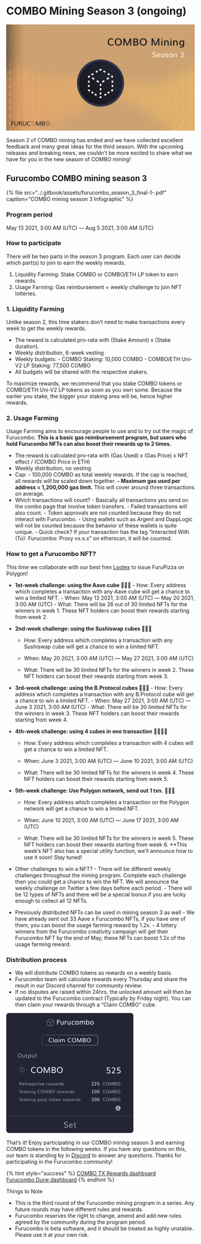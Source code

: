 # COMBO Mining Season 3 \(ongoing\)



![](../.gitbook/assets/combo-season-3.png)

Season 2 of COMBO mining has ended and we have collected excellent feedback and many great ideas for the third season. With the upcoming releases and breaking news, we couldn't be more excited to share what we have for you in the new season of COMBO mining!

## Furucombo COMBO mining season 3

{% file src="../.gitbook/assets/furucombo\_season\_3\_final-1-.pdf" caption="COMBO mining season 3 Infographic" %}

### **Program period**

May 13 2021, 3:00 AM \(UTC\) — Aug 5 2021, 3:00 AM \(UTC\)

### **How to participate**

There will be two parts in the season 3 program. Each user can decide which part\(s\) to join to earn the weekly rewards.

1. Liquidity Farming: Stake COMBO or COMBO/ETH LP token to earn rewards.
2. Usage Farming: Gas reimbursement + weekly challenge to join NFT lotteries.

### 1. Liquidity Farming

Unlike season 2, this time stakers don’t need to make transactions every week to get the weekly rewards.

* The reward is calculated pro-rata with \(Stake Amount\) x \(Stake duration\).
* Weekly distribution, 6-week vesting
* Weekly budgets: - COMBO Staking: 10,000 COMBO - COMBO/ETH Uni-V2 LP Staking: 77,500 COMBO
* All budgets will be shared with the respective stakers.

To maximize rewards, we recommend that you stake COMBO tokens or COMBO/ETH Uni-V2 LP tokens as soon as you own some. Because the earlier you stake, the bigger your staking area will be, hence higher rewards.

### 2. Usage Farming

Usage Farming aims to encourage people to use and to try out the magic of Furucombo. **This is a basic gas reimbursement program, but users who hold Furucombo NFTs can also boost their rewards up to 2 times.**

* The reward is calculated pro-rata with \(Gas Used\) x \(Gas Price\) x NFT effect / \(COMBO Price in ETH\)
* Weekly distribution, no vesting
* Cap: - 100,000 COMBO as total weekly rewards. If the cap is reached, all rewards will be scaled down together. **- Maximum gas used per address = 1,200,000 gas limit.** This will cover around three transactions on average.
* Which transactions will count? - Basically all transactions you send on the combo page that involve token transfers. - Failed transactions will also count. - Token approvals are not counted because they do not interact with Furucombo. - Using wallets such as Argent and DappLogic will not be counted because the behavior of these wallets is quite unique. - Quick check? If your transaction has the tag “Interacted With \(To\): Furucombo: Proxy vx.x.x” on etherscan, it will be counted.

### **How to get a Furucombo NFT?**

This time we collaborate with our best fren [Lootex](https://lootex.io/stores/furucombo-nft) to issue FuruPizza on Polygon!

* **1st-week challenge: using the Aave cube 👻👻👻** - How: Every address which completes a transaction with any Aave cube will get a chance to win a limited NFT. - When: May 13 2021, 3:00 AM \(UTC\) — May 20 2021, 3:00 AM \(UTC\) - What: There will be 26 out of 30 limited NFTs for the winners in week 1. These NFT holders can boost their rewards starting from week 2.
* **2nd-week challenge: using the Sushiswap cubes 🍣🍣🍣**

  - How: Every address which completes a transaction with any Sushiswap cube will get a chance to win a limited NFT.

  - When: May 20 2021, 3:00 AM \(UTC\) — May 27 2021, 3:00 AM \(UTC\)

  - What: There will be 30 limited NFTs for the winners in week 2. These NFT holders can boost their rewards starting from week 3.

* **3rd-week challenge: using the B.Protocol cubes 🥦🥦🥦** - How: Every address which completes a transaction with any B.Protocol cube will get a chance to win a limited NFT. - When: May 27 2021, 3:00 AM \(UTC\) — June 3 2021, 3:00 AM \(UTC\) - What: There will be 30 limited NFTs for the winners in week 3. These NFT holders can boost their rewards starting from week 4.
* **4th-week challenge: using 4 cubes in one transaction** 🧊🧊🧊🧊

  - How: Every address which completes a transaction with 4 cubes will get a chance to win a limited NFT.

  - When: June 3 2021, 3:00 AM \(UTC\) — June 10 2021, 3:00 AM \(UTC\)

  - What: There will be 30 limited NFTs for the winners in week 4. These NFT holders can boost their rewards starting from week 5.

* **5th-week challenge: Use Polygon network, send out 1 txn.** 💜💜💜

  - How: Every address which completes a transaction on the Polygon network will get a chance to win a limited NFT.

  - When: June 10 2021, 3:00 AM \(UTC\) — June 17 2021, 3:00 AM \(UTC\)

  - What: There will be 30 limited NFTs for the winners in week 5. These NFT holders can boost their rewards starting from week 6. \*\*This week’s NFT also has a special utility function, we’ll announce how to use it soon! Stay tuned!

* Other challenges to win a NFT? - There will be different weekly challenges throughout the mining program. Complete each challenge then you could get a chance to win the NFT. We will announce the weekly challenge on Twitter a few days before each period. - There will be 12 types of NFTs and there will be a special bonus if you are lucky enough to collect all 12 NFTs.
* Previously distributed NFTs can be used in mining season 3 as well - We have already sent out 33 Aave x Furucombo NFTs, if you have one of them, you can boost the usage farming reward by 1.2x. - 4 lottery winners from the Furucombo creativity campaign will get their Furucombo NFT by the end of May, these NFTs can boost 1.2x of the usage farming reward.

### Distribution process

* We will distribute COMBO tokens as rewards on a weekly basis.
* Furucombo team will calculate rewards every Thursday and share the result in our Discord channel for community review.
* If no disputes are raised within 24hrs, the unlocked amount will then be updated to the Furucombo contract \(Typically by Friday night\). You can then claim your rewards through a “Claim COMBO” cube.

![](../.gitbook/assets/0_fdxp6gipd57mvifs.png)



That’s it! Enjoy participating in our COMBO mining season 3 and earning COMBO tokens in the following weeks. If you have any questions on this, our team is standing by in [Discord](https://discord.furucombo.app/) to answer any questions. Thanks for participating in the Furucombo community!

{% hint style="success" %}
[COMBO TX Rewards dashboard](https://go.furucombo.app/reward)  
[Furucombo Dune dashboard](https://duneanalytics.com/Marcov/furucombo-statistics_1)
{% endhint %}

Things to Note

* This is the third round of the Furucombo mining program in a series. Any future rounds may have different rules and rewards.
* Furucombo reserves the right to change, amend and add new rules agreed by the community during the program period.
* Furucombo is beta software, and it should be treated as highly unstable. Please use it at your own risk.

